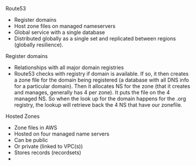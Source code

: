 Route53

* Register domains
* Host zone files on managed nameservers
* Global service with a single database
* Distributed globally as a single set and replicated between regions (globally resilience).

Register domains

* Relationships with all major domain registries
* Route53 checks with registry if domain is available. If so, it then creates a zone file for the domain being registered (a database with all DNS info for a particular domain). Then it allocates NS for the zone (that it creates and manages, generally has 4 per zone). It puts the file on the 4 managed NS. So when the look up for the domain happens for the .org registry, the lookup will retrieve back the 4 NS that have our zonefile.

Hosted Zones

* Zone files in AWS
* Hosted on four managed name servers
* Can be public
* Or private (linked to VPC(s))
* Stores records (recordsets)
* 
